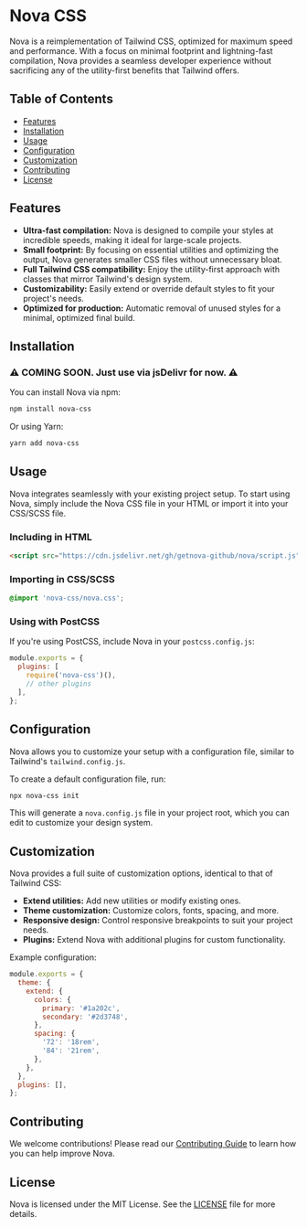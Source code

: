 # Nova CSS

Nova is a reimplementation of Tailwind CSS, optimized for maximum speed and performance. With a focus on minimal footprint and lightning-fast compilation, Nova provides a seamless developer experience without sacrificing any of the utility-first benefits that Tailwind offers.

## Table of Contents

- [Features](#features)
- [Installation](#installation)
- [Usage](#usage)
- [Configuration](#configuration)
- [Customization](#customization)
- [Contributing](#contributing)
- [License](#license)

## Features

- **Ultra-fast compilation:** Nova is designed to compile your styles at incredible speeds, making it ideal for large-scale projects.
- **Small footprint:** By focusing on essential utilities and optimizing the output, Nova generates smaller CSS files without unnecessary bloat.
- **Full Tailwind CSS compatibility:** Enjoy the utility-first approach with classes that mirror Tailwind's design system.
- **Customizability:** Easily extend or override default styles to fit your project's needs.
- **Optimized for production:** Automatic removal of unused styles for a minimal, optimized final build.

## Installation
### ⚠️ COMING SOON. Just use via jsDelivr for now. ⚠️
You can install Nova via npm:

```bash
npm install nova-css
```

Or using Yarn:

```bash
yarn add nova-css
```

## Usage

Nova integrates seamlessly with your existing project setup. To start using Nova, simply include the Nova CSS file in your HTML or import it into your CSS/SCSS file.

### Including in HTML

```html
<script src="https://cdn.jsdelivr.net/gh/getnova-github/nova/script.js"></script>
```

### Importing in CSS/SCSS

```css
@import 'nova-css/nova.css';
```

### Using with PostCSS

If you're using PostCSS, include Nova in your `postcss.config.js`:

```javascript
module.exports = {
  plugins: [
    require('nova-css')(),
    // other plugins
  ],
};
```

## Configuration

Nova allows you to customize your setup with a configuration file, similar to Tailwind's `tailwind.config.js`.

To create a default configuration file, run:

```bash
npx nova-css init
```

This will generate a `nova.config.js` file in your project root, which you can edit to customize your design system.

## Customization

Nova provides a full suite of customization options, identical to that of Tailwind CSS:

- **Extend utilities:** Add new utilities or modify existing ones.
- **Theme customization:** Customize colors, fonts, spacing, and more.
- **Responsive design:** Control responsive breakpoints to suit your project needs.
- **Plugins:** Extend Nova with additional plugins for custom functionality.

Example configuration:

```javascript
module.exports = {
  theme: {
    extend: {
      colors: {
        primary: '#1a202c',
        secondary: '#2d3748',
      },
      spacing: {
        '72': '18rem',
        '84': '21rem',
      },
    },
  },
  plugins: [],
};
```

## Contributing

We welcome contributions! Please read our [Contributing Guide](CONTRIBUTING.md) to learn how you can help improve Nova.

## License

Nova is licensed under the MIT License. See the [LICENSE](LICENSE) file for more details.
